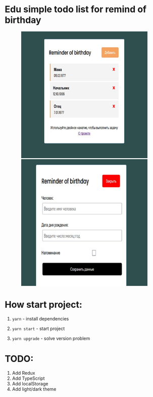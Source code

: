 # Edu simple todo list for remind of birthday

<p align="center" display="flex">
  <img src="./public/image/screen-1.jpg" width="400" height="400" title="hover text">
  <img src="./public/image/screen-2.jpg" width="400" height="400" title="hover text">
</p>

# How start project:

1. `yarn` - install dependencies 

2. `yarn start` - start project

3. `yarn upgrade` - solve version problem 

# TODO:

1. Add Redux 
2. Add TypeScript
3. Add localStorage
4. Add light/dark theme